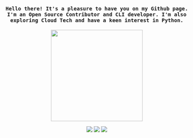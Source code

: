 
<h4 align="center"><samp>Hello there! It's a pleasure to have you on my Github page. I'm an Open Source Contributor and CLI developer. I'm also exploring Cloud Tech and have a keen interest in Python.</samp></h4>

<p align="center">
  <img width="250" src="https://assets2.lottiefiles.com/packages/lf20_w51pcehl.json">
</p>


<p align="center">
<a href= "https://dev.to/ari_hacks"><img src="https://img.icons8.com/windows/32/000000/dev.png"/></a>
<a href= "https://twitter.com/ari_hacks"><img src="https://img.icons8.com/material-outlined/32/000000/twitter.png"/></a>
<a href= "https://ko-fi.com/ari_hacks"><img src="https://img.icons8.com/pastel-glyph/32/000000/like--v1.png"/></a>
</p>





